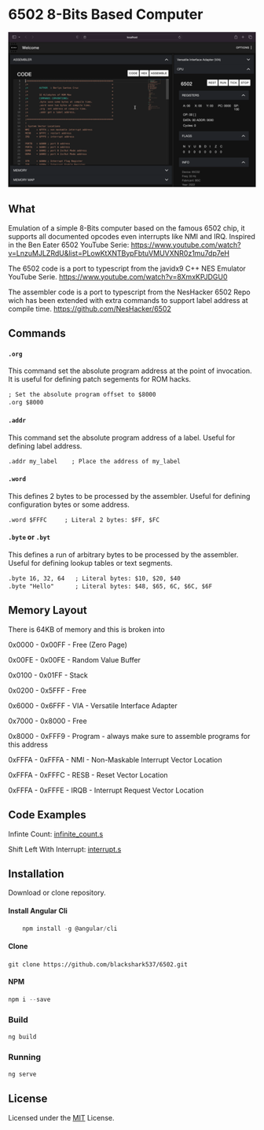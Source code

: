 # 6502 8-Bits Based Computer

![Demo](src/assets/imgs/ScreenShot.png)

## What
Emulation of a simple 8-Bits computer based on the famous 6502 chip, it supports all documented opcodes even interrupts like NMI and IRQ. Inspired in the Ben Eater 6502 YouTube Serie:
 https://www.youtube.com/watch?v=LnzuMJLZRdU&list=PLowKtXNTBypFbtuVMUVXNR0z1mu7dp7eH

The 6502 code is a port to typescript from the javidx9 C++ NES Emulator YouTube Serie.
https://www.youtube.com/watch?v=8XmxKPJDGU0

The assembler code is a port to typescript from the NesHacker 6502 Repo wich has been extended with extra commands to support label address at compile time.
https://github.com/NesHacker/6502

## Commands

#### `.org`
This command set the absolute program address at the point of invocation. It is
useful for defining patch segements for ROM hacks.
```
; Set the absolute program offset to $8000
.org $8000
```
#### `.addr`
This command set the absolute program address of a label.
Useful for defining label address.
```
.addr my_label    ; Place the address of my_label
```

#### `.word`
This defines 2 bytes to be processed by the assembler. Useful
for defining configuration bytes or some address.
```
.word $FFFC     ; Literal 2 bytes: $FF, $FC
```

#### `.byte` or `.byt`
This defines a run of arbitrary bytes to be processed by the assembler. Useful
for defining lookup tables or text segments.

```
.byte 16, 32, 64   ; Literal bytes: $10, $20, $40
.byte "Hello"      ; Literal bytes: $48, $65, 6C, $6C, $6F
```

## Memory Layout

There is 64KB of memory and this is broken into 

0x0000 - 0x00FF - Free (Zero Page)

0x00FE - 0x00FE - Random Value Buffer

0x0100 - 0x01FF - Stack

0x0200 - 0x5FFF - Free

0x6000 - 0x6FFF - VIA - Versatile Interface Adapter

0x7000 - 0x8000 - Free

0x8000 - 0xFFF9 - Program - always make sure to assemble programs for this address

0xFFFA - 0xFFFA - NMI - Non-Maskable Interrupt Vector Location

0xFFFA - 0xFFFC - RESB - Reset Vector Location

0xFFFA - 0xFFFE - IRQB - Interrupt Request Vector Location

## Code Examples

Infinte Count:
[infinite_count.s](examples/infinite_count.s)

Shift Left With Interrupt:
[interrupt.s](examples/interrupt.s)


## Installation
Download or clone repository.


#### Install Angular Cli
```javascript
    npm install -g @angular/cli
```

#### Clone
`git clone https://github.com/blackshark537/6502.git`

#### NPM
```javascript
npm i --save
```

### Build
```javascript
ng build
```

### Running
```javascript
ng serve
```

## License

Licensed under the [MIT](LICENSE) License.